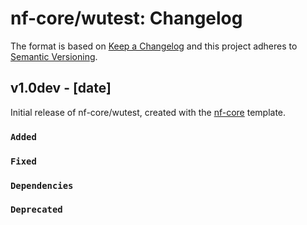 # nf-core/wutest: Changelog

The format is based on [Keep a Changelog](https://keepachangelog.com/en/1.0.0/)
and this project adheres to [Semantic Versioning](https://semver.org/spec/v2.0.0.html).

## v1.0dev - [date]

Initial release of nf-core/wutest, created with the [nf-core](https://nf-co.re/) template.

### `Added`

### `Fixed`

### `Dependencies`

### `Deprecated`
